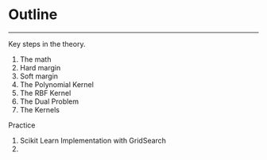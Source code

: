 # Outline
---
Key steps in the theory.
1. The math
2. Hard margin
3. Soft margin
5. The Polynomial Kernel
6. The RBF Kernel
7. The Dual Problem
8. The Kernels

Practice
1. Scikit Learn Implementation with GridSearch
2. 